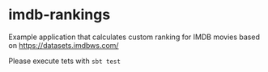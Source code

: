# imdb-rankings

Example application that calculates custom ranking for IMDB movies based on https://datasets.imdbws.com/

Please execute tets with `sbt test`
